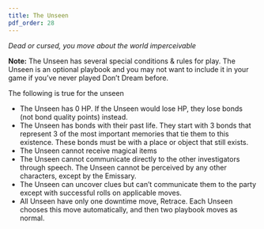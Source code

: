 ```yaml
---
title: The Unseen
pdf_order: 28
---
```


_Dead or cursed, you move about the world imperceivable_

**Note:** The Unseen has several special conditions & rules for play. The Unseen is an optional playbook and you may not want to include it in your game if you’ve never played Don’t Dream before.

The following is true for the unseen

- The Unseen has 0 HP. If the Unseen would lose HP, they lose bonds (not bond quality points) instead.
- The Unseen has bonds with their past life. They start with 3 bonds that represent 3 of the most important memories that tie them to this existence. These bonds must be with a place or object that still exists.
- The Unseen cannot receive magical items
- The Unseen cannot communicate directly to the other investigators through speech. The Unseen cannot be perceived by any other characters, except by the Emissary.
- The Unseen can uncover clues but can’t communicate them to the party except with successful rolls on applicable moves.
- All Unseen have only one downtime move, Retrace. Each Unseen chooses this move automatically, and then two playbook moves as normal.
